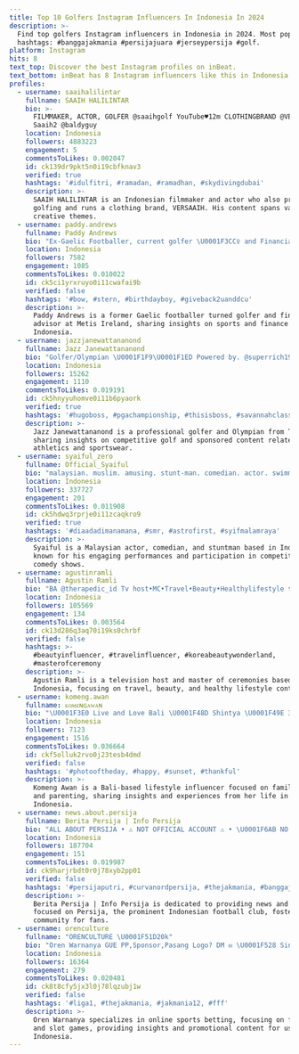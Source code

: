 ```yaml
---
title: Top 10 Golfers Instagram Influencers In Indonesia In 2024
description: >-
  Find top golfers Instagram influencers in Indonesia in 2024. Most popular
  hashtags: #banggajakmania #persijajuara #jerseypersija #golf.
platform: Instagram
hits: 8
text_top: Discover the best Instagram profiles on inBeat.
text_bottom: inBeat has 8 Instagram influencers like this in Indonesia for you to contact.
profiles:
  - username: saaihalilintar
    fullname: SAAIH HALILINTAR
    bio: >-
      FILMMAKER, ACTOR, GOLFER @saaihgolf YouTube♥️12m CLOTHINGBRAND @VERSAAIH
      Saaih2 @baldyguy
    location: Indonesia
    followers: 4883223
    engagement: 5
    commentsToLikes: 0.002047
    id: ck139dr9pkt5n0i19cbfknav3
    verified: true
    hashtags: '#idulfitri, #ramadan, #ramadhan, #skydivingdubai'
    description: >-
      SAAIH HALILINTAR is an Indonesian filmmaker and actor who also promotes
      golfing and runs a clothing brand, VERSAAIH. His content spans various
      creative themes.
  - username: paddy.andrews
    fullname: Paddy Andrews
    bio: "Ex-Gaelic Footballer, current golfer \U0001F3CC️‍♀️ and Financial Advisor with Metis Ireland ⚽️ \U0001F43A"
    location: Indonesia
    followers: 7582
    engagement: 1085
    commentsToLikes: 0.010022
    id: ck5ci1yrxruyo0i11cwafai9b
    verified: false
    hashtags: '#bow, #stern, #birthdayboy, #giveback2uanddcu'
    description: >-
      Paddy Andrews is a former Gaelic footballer turned golfer and financial
      advisor at Metis Ireland, sharing insights on sports and finance from
      Indonesia.
  - username: jazzjanewattananond
    fullname: Jazz Janewattananond
    bio: "Golfer/Olympian \U0001F1F9\U0001F1ED Powered by. @superrich1965 , PTT, @truevisionsofficial , CP, Trust golf"
    location: Indonesia
    followers: 15262
    engagement: 1110
    commentsToLikes: 0.019191
    id: ck5hnyyuhomve0i11b6pyaork
    verified: true
    hashtags: '#hugoboss, #pgachampionship, #thisisboss, #savannahclassic'
    description: >-
      Jazz Janewattananond is a professional golfer and Olympian from Thailand,
      sharing insights on competitive golf and sponsored content related to
      athletics and sportswear.
  - username: syaiful_zero
    fullname: Official_Syaiful
    bio: "malaysian. muslim. amusing. stunt-man. comedian. actor. swimmer. golfer\U0001F3CC#naibjuara_rajalawak6 #juara_MaharajaLawakMega2014 >01129815015>Manager"
    location: Indonesia
    followers: 337727
    engagement: 201
    commentsToLikes: 0.011908
    id: ck5hdwq3rprje0i11zcaqkro9
    verified: true
    hashtags: '#diaadadimanamana, #smr, #astrofirst, #syifmalamraya'
    description: >-
      Syaiful is a Malaysian actor, comedian, and stuntman based in Indonesia,
      known for his engaging performances and participation in competitive
      comedy shows.
  - username: agustinramli
    fullname: Agustin Ramli
    bio: "BA @therapedic_id Tv host•MC•Travel•Beauty•Healthylifestyle ❣️ @antcharity @stiliogolf \U0001F4E9tinramli@gmail.com"
    location: Indonesia
    followers: 105569
    engagement: 134
    commentsToLikes: 0.003564
    id: ck13d286q3aq70i19ks0chrbf
    verified: false
    hashtags: >-
      #beautyinfluencer, #travelinfluencer, #koreabeautywonderland,
      #masterofceremony
    description: >-
      Agustin Ramli is a television host and master of ceremonies based in
      Indonesia, focusing on travel, beauty, and healthy lifestyle content.
  - username: komeng.awan
    fullname: ᴋᴏᴍᴇɴɢᴀᴡᴀɴ
    bio: "\U0001F3E0 Live and Love Bali \U0001F48D Shintya \U0001F49E 3 kiddos"
    location: Indonesia
    followers: 7123
    engagement: 1516
    commentsToLikes: 0.036664
    id: ckf5olluk2rvo0j23tesb4dmd
    verified: false
    hashtags: '#photooftheday, #happy, #sunset, #thankful'
    description: >-
      Komeng Awan is a Bali-based lifestyle influencer focused on family life
      and parenting, sharing insights and experiences from her life in
      Indonesia.
  - username: news.about.persija
    fullname: Berita Persija | Info Persija
    bio: "ALL ABOUT PERSIJA • ⚠️ NOT OFFICIAL ACCOUNT ⚠️ • \U0001F6AB NO RASIS • Paid Promote ? DM! Since : 20 Oktober 2018 . Link belanja Merchandise Persija \U0001F447"
    location: Indonesia
    followers: 187704
    engagement: 151
    commentsToLikes: 0.019987
    id: ck9harjrbdt0r0j78xyb2pp01
    verified: false
    hashtags: '#persijaputri, #curvanordpersija, #thejakmania, #banggajakmania'
    description: >-
      Berita Persija | Info Persija is dedicated to providing news and updates
      focused on Persija, the prominent Indonesian football club, fostering a
      community for fans.
  - username: orenculture
    fullname: "ORENCULTURE \U0001F51D20k"
    bio: "Oren Warnanya GUE PP,Sponsor,Pasang Logo? DM ✉️ \U0001F528 Since : 12 Juli 2017 Situs Agen Taruhan Bola & Slot Online Mudah JACKPOT BONUS DEPOSIT Harian 10%\U0001F447"
    location: Indonesia
    followers: 16364
    engagement: 279
    commentsToLikes: 0.020481
    id: ck8t8cfy5jx3l0j78lqzubj1w
    verified: false
    hashtags: '#liga1, #thejakmania, #jakmania12, #fff'
    description: >-
      Oren Warnanya specializes in online sports betting, focusing on football
      and slot games, providing insights and promotional content for users in
      Indonesia.
---
```


